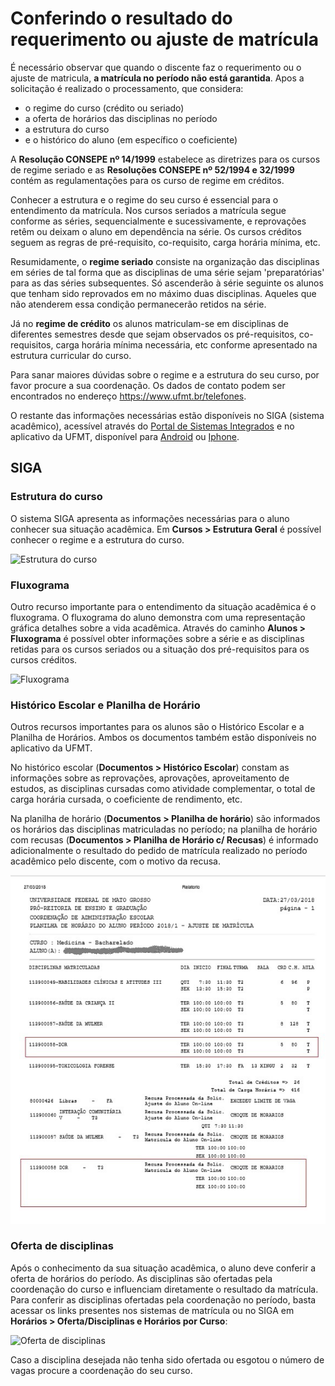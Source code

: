 # Conferindo o resultado do requerimento ou ajuste de matrícula

É necessário observar que quando o discente faz o requerimento ou o ajuste de matricula, **a matrícula no período não está garantida**.
Apos a solicitação é realizado o processamento, que considera:

* o regime do curso (crédito ou seriado)
* a oferta de horários das disciplinas no período
* a estrutura do curso
* e o histórico do aluno (em específico o coeficiente)

A **Resolução CONSEPE nº 14/1999** estabelece as diretrizes para os cursos de regime seriado e as **Resoluções CONSEPE nº 52/1994 e 32/1999** contém as regulamentações para os curso de regime em créditos.

Conhecer a estrutura e o regime do seu curso é essencial para o entendimento da matrícula.
Nos cursos seriados a matrícula segue conforme as séries, sequencialmente e sucessivamente, e reprovações retêm ou deixam o aluno em dependência na série.
Os cursos créditos seguem as regras de pré-requisito, co-requisito, carga horária mínima, etc.

Resumidamente, o **regime seriado** consiste na organização das disciplinas em séries de tal forma que as disciplinas de uma série sejam 'preparatórias' para as das séries subsequentes. Só ascenderão à série seguinte os alunos que tenham sido reprovados em no máximo duas disciplinas. Aqueles que não atenderem essa condição permanecerão retidos na série.

Já no **regime de crédito** os alunos matriculam-se em disciplinas de diferentes semestres desde que sejam observados os pré-requisitos, co-requisitos, carga horária mínima necessária, etc conforme apresentado na estrutura curricular do curso.

Para sanar maiores dúvidas sobre o regime e a estrutura do seu curso, por favor procure a sua coordenação. Os dados de contato podem ser encontrados no endereço <https://www.ufmt.br/telefones>.

O restante das informações necessárias estão disponíveis no SIGA (sistema acadêmico), acessível através do [Portal de Sistemas Integrados](https://sistemas.ufmt.br/ufmt.portalsistemas) e no aplicativo da UFMT, disponível para [Android](https://play.google.com/store/apps/details?id=br.ufmt.sti.app) ou [Iphone](https://apps.apple.com/br/app/ufmt/id1438762579).

## SIGA

### Estrutura do curso

O sistema SIGA apresenta as informações necessárias para o aluno conhecer sua situação acadêmica.
Em **Cursos > Estrutura Geral** é possível conhecer o regime e a estrutura do curso.

![Estrutura do curso](../images/siga_estrutura_curso.png)

### Fluxograma

Outro recurso importante para o entendimento da situação acadêmica é o fluxograma. O fluxograma do aluno demonstra com uma representação gráfica detalhes sobre a vida acadêmica. Através do caminho **Alunos > Fluxograma** é possível obter informações sobre a série e as disciplinas retidas para os cursos seriados ou a situação dos pré-requisitos para os cursos créditos.

![Fluxograma](../images/siga_fluxograma.png)

### Histórico Escolar e Planilha de Horário

Outros recursos importantes para os alunos são o Histórico Escolar e a Planilha de Horários. Ambos os documentos também estão disponíveis no aplicativo da UFMT.

No histórico escolar (**Documentos > Histórico Escolar**) constam as informações sobre as reprovações, aprovações, aproveitamento de estudos, as disciplinas cursadas como atividade complementar, o total de carga horária cursada, o coeficiente de rendimento, etc.

Na planilha de horário (**Documentos > Planilha de horário**) são informados os horários das disciplinas matriculadas no período; na planilha de horário com recusas (**Documentos > Planilha de Horário c/ Recusas**) é informado adicionalmente o resultado do pedido de matrícula realizado no período acadêmico pelo discente, com o motivo da recusa.

![Planila de horários com recursas](../images/siga_historico.png)

### Oferta de disciplinas

Após o conhecimento da sua situação acadêmica, o aluno deve conferir a oferta de horários do período. As disciplinas são ofertadas pela coordenação do curso e influenciam diretamente o resultado da matrícula. Para conferir as disciplinas ofertadas pela coordenação no período, basta acessar  os links presentes nos sistemas de matrícula ou no SIGA em **Horários > Oferta/Disciplinas e Horários por Curso**:

![Oferta de disciplinas](../images/siga_oferta_curso.png)

Caso a disciplina desejada não tenha sido ofertada ou esgotou o número de vagas procure a coordenação do seu curso.